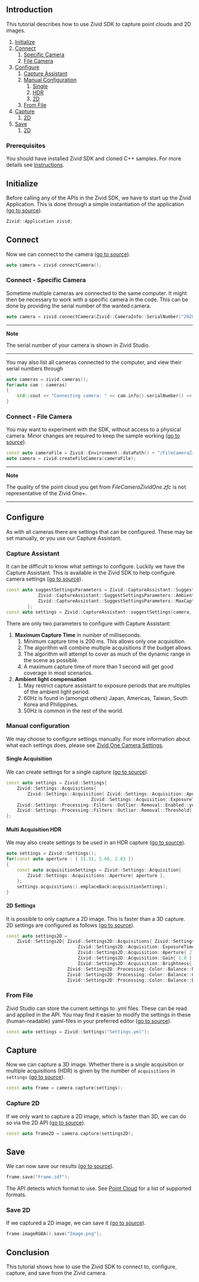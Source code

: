 ## Introduction

This tutorial describes how to use Zivid SDK to capture point clouds and 2D images.

1. [Initialize](#initialize)
2. [Connect](#connect)
   1. [Specific Camera](#connect---specific-camera)
   2. [File Camera](#connect---file-camera)
3. [Configure](#configure)
   1. [Capture Assistant](#capture-assistant)
   2. [Manual Configuration](#manual-configuration)
      1. [Single](#single-frame)
      2. [HDR](#hdr-frame)
      3. [2D](#2d-settings)
   3. [From File](#from-file)
4. [Capture](#capture)
    1. [2D](#capture-2d)
5. [Save](#save)
    1. [2D](#save-2d)

### Prerequisites

You should have installed Zivid SDK and cloned C++ samples. For more details see [Instructions][installation-instructions-url].

## Initialize

Before calling any of the APIs in the Zivid SDK, we have to start up the Zivid Application. This is done through a simple instantiation of the application ([go to source][start_app-url]).
```cpp
Zivid::Application zivid;
```

## Connect

Now we can connect to the camera ([go to source][connect-url]).
```cpp
auto camera = zivid.connectCamera();
```

### Connect - Specific Camera

Sometime multiple cameras are connected to the same computer. It might then be necessary to work with a specific camera in the code. This can be done by providing the serial number of the wanted camera.
```cpp
auto camera = zivid.connectCamera(Zivid::CameraInfo::SerialNumber("2020C0DE"));
```

---
**Note** 

The serial number of your camera is shown in Zivid Studio.

---

You may also list all cameras connected to the computer, and view their serial numbers through
```cpp
auto cameras = zivid.cameras();
for(auto cam : cameras)
{
    std::cout << "Connecting camera: " << cam.info().serialNumber() << std::endl;
}
```

### Connect - File Camera

You may want to experiment with the SDK, without access to a physical camera. Minor changes are required to keep the sample working ([go to source][filecamera-url]).
```cpp
const auto cameraFile = Zivid::Environment::dataPath() + "/FileCameraZividOne.zfc";
auto camera = zivid.createFileCamera(cameraFile);
```

---
**Note**

The quality of the point cloud you get from *FileCameraZividOne.zfc* is not representative of the Zivid One+.

---

## Configure

As with all cameras there are settings that can be configured. These may be set manually, or you use our Capture Assistant.

### Capture Assistant

It can be difficult to know what settings to configure. Luckily we have the Capture Assistant. This is available in the Zivid SDK to help configure camera settings ([go to source][captureassistant-url]).
```cpp
const auto suggestSettingsParameters = Zivid::CaptureAssistant::SuggestSettingsParameters{
            Zivid::CaptureAssistant::SuggestSettingsParameters::AmbientLightFrequency::none,
            Zivid::CaptureAssistant::SuggestSettingsParameters::MaxCaptureTime{ std::chrono::milliseconds{ 1200 } }
        };        
const auto settings = Zivid::CaptureAssistant::suggestSettings(camera, suggestSettingsParameters);
```

There are only two parameters to configure with Capture Assistant:

1. **Maximum Capture Time** in number of milliseconds.
    1. Minimum capture time is 200 ms. This allows only one acquisition.
    2. The algorithm will combine multiple acquisitions if the budget allows.
    3. The algorithm will attempt to cover as much of the dynamic range in the scene as possible.
    4. A maximum capture time of more than 1 second will get good coverage in most scenarios.
2. **Ambient light compensation**
    1. May restrict capture assistant to exposure periods that are multiples of the ambient light period.
    2. 60Hz is found in (amongst others) Japan, Americas, Taiwan, South Korea and Philippines.
    3. 50Hz is common in the rest of the world.

### Manual configuration

We may choose to configure settings manually. For more information about what each settings does, please see [Zivid One Camera Settings][kb-camera_settings-url].

#### Single Acquisition

We can create settings for a single capture ([go to source][settings-url]).
```cpp
const auto settings = Zivid::Settings{
    Zivid::Settings::Acquisitions{
        Zivid::Settings::Acquisition{ Zivid::Settings::Acquisition::Aperture{ 5.66 },
                                Zivid::Settings::Acquisition::ExposureTime{ std::chrono::microseconds{ 8333 } },
    Zivid::Settings::Processing::Filters::Outlier::Removal::Enabled::yes,
    Zivid::Settings::Processing::Filters::Outlier::Removal::Threshold{ 5.0 }
};
```

#### Multi Acquisition HDR

We may also create settings to be used in an HDR capture ([go to source][settings-hdr-url]).
```cpp
auto settings = Zivid::Settings();
for(const auto aperture : { 11.31, 5.66, 2.83 })
{
    const auto acquisitionSettings = Zivid::Settings::Acquisition{
        Zivid::Settings::Acquisitions::Aperture{ aperture },
    };
    settings.acquisitions().emplaceBack(acquisitionSettings);
}
```

#### 2D Settings

It is possible to only capture a 2D image. This is faster than a 3D capture. 2D settings are configured as follows ([go to source][settings2d-url]).
```cpp
const auto settings2D =
    Zivid::Settings2D{ Zivid::Settings2D::Acquisitions{ Zivid::Settings2D::Acquisition{
                           Zivid::Settings2D::Acquisition::ExposureTime{ std::chrono::microseconds{ 10000 } },
                           Zivid::Settings2D::Acquisition::Aperture{ 2.83 },
                           Zivid::Settings2D::Acquisition::Gain{ 1.0 },
                           Zivid::Settings2D::Acquisition::Brightness{ 1.0 } } },
                       Zivid::Settings2D::Processing::Color::Balance::Red{ 1.0 },
                       Zivid::Settings2D::Processing::Color::Balance::Green{ 1.0 },
                       Zivid::Settings2D::Processing::Color::Balance::Blue{ 1.0 } };
```

### From File

Zivid Studio can store the current settings to .yml files. These can be read and applied in the API. You may find it easier to modify the settings in these (human-readable) yaml-files in your preferred editor ([go to source][settingsFromFile-url]).
```cpp
const auto settings = Zivid::Settings("Settings.yml");
```

## Capture

Now we can capture a 3D image. Whether there is a single acquisition or multiple acquisitions (HDR) is given by the number of `acquisitions` in `settings` ([go to source][capture-url]).
```cpp
const auto frame = camera.capture(settings);
```

### Capture 2D

If we only want to capture a 2D image, which is faster than 3D, we can do so via the 2D API ([go to source][capture2d-url]).
```cpp
const auto frame2D = camera.capture(settings2D);
```

## Save

We can now save our results ([go to source][save-url]).
```cpp
frame.save("Frame.zdf");
```
The API detects which format to use. See [Point Cloud][kb-point_cloud-url] for a list of supported formats.

### Save 2D

If we captured a 2D image, we can save it ([go to source][save2d-url]).
```cpp
frame.imageRGBA().save("Image.png");
```

## Conclusion

This tutorial shows how to use the Zivid SDK to connect to, configure, capture, and save from the Zivid camera.

[//]: ### "Recommended further reading"

[installation-instructions-url]: ../../../README.md#instructions
[start_app-url]: Capture/Capture.cpp#L14
[connect-url]: Capture/Capture.cpp#L17
[captureassistant-url]: CaptureAssistant/CaptureAssistant.cpp#L19-L25
[settings-url]: Capture/Capture.cpp#L20-L25
[kb-camera_settings-url]: https://support.zivid.com/latest/rst/academy/camera/settings.html
[capture-url]: Capture/Capture.cpp#L28
[capture2d-url]: Capture2D/Capture2D.cpp#L32
[settings2d-url]: Capture2D/Capture2D.cpp#L21-L29
[settings-hdr-url]: CaptureHDR/CaptureHDR.cpp#L20-L28
[save-url]: Capture/Capture.cpp#L30-L32
[save2d-url]: Capture2D/Capture2D.cpp#L44-L46
[kb-point_cloud-url]: https://support.zivid.com/latest/rst/reference-articles/zivid-3d-camera-technology/point-cloud-structure-and-output-formats.html
[filecamera-url]: CaptureFromFileCamera/CaptureFromFileCamera.cpp#L17-L20
[settingsFromFile-url]: CaptureWithSettingsFromYML/CaptureWithSettingsFromYML.cpp#L20-L21
